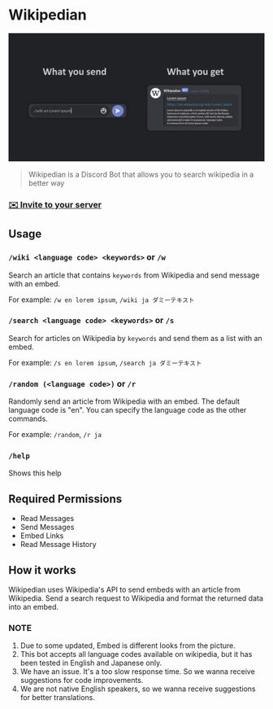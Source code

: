 # Wikipedian

![eyecatch](./images/usage.jpg)

> Wikipedian is a Discord Bot that allows you to search wikipedia in a better way

### **[✉️ Invite to your server](https://discord.com/api/oauth2/authorize?client_id=751430120962785360&permissions=84992&scope=bot)**

## Usage

### `/wiki <language code> <keywords>` or `/w`

Search an article that contains `keywords` from Wikipedia and send message with an embed.

For example: `/w en lorem ipsum`, `/wiki ja ダミーテキスト`

### `/search <language code> <keywords>` or `/s`

Search for articles on Wikipedia by `keywords` and send them as a list with an embed.

For example: `/s en lorem ipsum`, `/search ja ダミーテキスト`

### `/random (<language code>)` or `/r`

Randomly send an article from Wikipedia with an embed. The default language code is "en". You can specify the language code as the other commands.

For example: `/random`, `/r ja`

### `/help`

Shows this help

## Required Permissions

- Read Messages
- Send Messages
- Embed Links
- Read Message History

## How it works

Wikipedian uses Wikipedia's API to send embeds with an article from Wikipedia. Send a search request to Wikipedia and format the returned data into an embed.

### NOTE

1. Due to some updated, Embed is different looks from the picture.
2. This bot accepts all language codes available on wikipedia, but it has been tested in English and Japanese only.
3. We have an issue. It's a too slow response time. So we wanna receive suggestions for code improvements.
4. We are not native English speakers, so we wanna receive suggestions for better translations.
